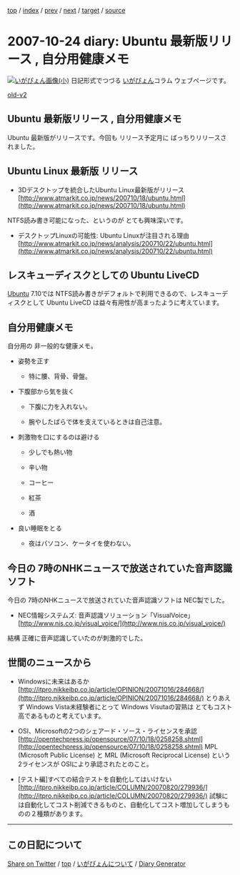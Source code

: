 [top](../index.html) 
 / [index](index.html) 
 / [prev](https://igapyon.github.io/diary/2007/ig071023.html) 
 / [next](https://igapyon.github.io/diary/2007/ig071027.html) 
 / [target](https://igapyon.github.io/diary/2007/ig071024.html) 
 / [source](https://github.com/igapyon/diary/blob/gh-pages/2007/ig071024.html.src.md) 

2007-10-24 diary: Ubuntu 最新版リリース , 自分用健康メモ
=====================================================================================================
[![いがぴょん画像(小)](https://igapyon.github.io/diary/images/iga200306s.jpg "いがぴょん")](https://igapyon.github.io/diary/memo/memoigapyon.html) 日記形式でつづる [いがぴょん](https://igapyon.github.io/diary/memo/memoigapyon.html)コラム ウェブページです。

[old-v2](ig071024-orig.html)

## Ubuntu 最新版リリース , 自分用健康メモ

Ubuntu 最新版がリリースです。今回も リリース予定月に ばっちりリリースされました。


## Ubuntu Linux 最新版 リリース

* 3Dデスクトップを統合したUbuntu Linux最新版がリリース
  [http://www.atmarkit.co.jp/news/200710/18/ubuntu.html](http://www.atmarkit.co.jp/news/200710/18/ubuntu.html)

NTFS読み書き可能になった、というのが とても興味深いです。

* デスクトップLinuxの可能性: Ubuntu Linuxが注目される理由
  [http://www.atmarkit.co.jp/news/analysis/200710/22/ubuntu.html](http://www.atmarkit.co.jp/news/analysis/200710/22/ubuntu.html)

## レスキューディスクとしての Ubuntu LiveCD

[Ubuntu](http://www.igapyon.jp/igapyon/diary/keyword/ubuntu.html) 7.10では NTFS読み書きがデフォルトで利用できるので、レスキューディスクとして Ubuntu
LiveCD は益々有用性が高まったように考えています。

## 自分用健康メモ

自分用の 非一般的な健康メモ。

* 姿勢を正す
  
  * 特に腰、背骨、骨盤。
  

  
* 下腹部から気を抜く
  
  * 下腹に力を入れない。
    
  * 腕やしたばらで体を支えているときは自己注意。
  

  
* 刺激物を口にするのは避ける
  
  * 少しでも熱い物
    
  * 辛い物
    
  * コーヒー
    
  * 紅茶
    
  * 酒
  

  
* 良い睡眠をとる
  
  * 夜はパソコン、ケータイを使わない。
  

## 今日の 7時のNHKニュースで放送されていた音声認識ソフト

今日の 7時のNHKニュースで放送されていた音声認識ソフトは NEC製でした。

* NEC情報システムズ: 音声認識ソリューション「VisualVoice」
  [http://www.nis.co.jp/visual_voice/](http://www.nis.co.jp/visual_voice/)

結構 正確に音声認識していたのが刺激的でした。

## 世間のニュースから

* Windowsに未来はあるか
  [http://itpro.nikkeibp.co.jp/article/OPINION/20071016/284668/](http://itpro.nikkeibp.co.jp/article/OPINION/20071016/284668/)
  とりあえず Windows Vista未経験者にとって Windows Visutaの習熟は とてもコスト高であるものと考えています。
  
* OSI、Microsoftの2つのシェアード・ソース・ライセンスを承認 
  [http://opentechpress.jp/opensource/07/10/18/0258258.shtml](http://opentechpress.jp/opensource/07/10/18/0258258.shtml)
  MPL (Microsoft Public License) と MRL (Microsoft Reciprocal License) という2ライセンスが
  OSIにより承認されたとのこと。
  
* [テスト編]すべての結合テストを自動化してはいけない
  [http://itpro.nikkeibp.co.jp/article/COLUMN/20070820/279936/](http://itpro.nikkeibp.co.jp/article/COLUMN/20070820/279936/)
  試験には自動化してコスト削減できるものと、自動化してコスト増加してしまうものの２種類があります。

----------------------------------------------------------------------------------------------------

## この日記について

[Share on Twitter](https://twitter.com/intent/tweet?hashtags=igapyon%2Cdiary%2C%E3%81%84%E3%81%8C%E3%81%B4%E3%82%87%E3%82%93&text=Ubuntu+%E6%9C%80%E6%96%B0%E7%89%88%E3%83%AA%E3%83%AA%E3%83%BC%E3%82%B9+%2C+%E8%87%AA%E5%88%86%E7%94%A8%E5%81%A5%E5%BA%B7%E3%83%A1%E3%83%A2&url=https%3A%2F%2Figapyon.github.io%2Fdiary%2F2007%2Fig071024.html) / [top](../index.html) / [いがぴょんについて](https://igapyon.github.io/diary/memo/memoigapyon.html) / [Diary Generator](https://github.com/igapyon/igapyonv3)
